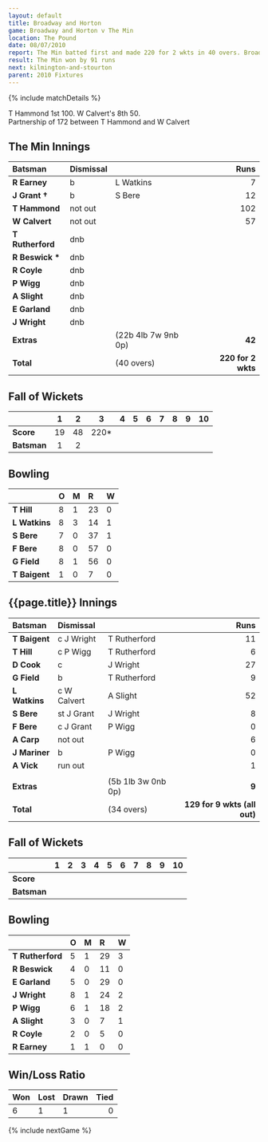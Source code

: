 ```yaml
---
layout: default
title: Broadway and Horton
game: Broadway and Horton v The Min
location: The Pound
date: 08/07/2010
report: The Min batted first and made 220 for 2 wkts in 40 overs. Broadway and Horton replied with 129 for 9 wkts (all out) in 34 overs
result: The Min won by 91 runs
next: kilmington-and-stourton
parent: 2010 Fixtures
---
```


{% include matchDetails %}

T Hammond 1st 100. W Calvert's 8th 50.<br />
Partnership of 172 between T Hammond and W Calvert

## The Min Innings

| Batsman | Dismissal |  | Runs |
|:---|:---|---|---:|
| **R Earney** | b | L Watkins | 7 |
| **J Grant &#8224;** | b | S Bere | 12 |
| **T Hammond** | not out |  | 102 |
| **W Calvert** |not out |   | 57 |
| **T Rutherford** | dnb |  |  |
| **R Beswick &#42;** | dnb |  |  |
| **R Coyle** | dnb |  |  |
| **P Wigg** | dnb |  |  |
| **A Slight** | dnb |  |  |
| **E Garland** | dnb |  |  |
| **J Wright** | dnb |  |  |
| **Extras** | | (22b 4lb 7w 9nb 0p) | **42** |
| **Total** | | (40 overs) | **220 for 2 wkts** |

## Fall of Wickets

| | 1 | 2 | 3 | 4 | 5 | 6 | 7 | 8 | 9 | 10 |
|---|:---:|:---:|:---:|:---:|:---:|:---:|:---:|:---:|:---:|:---:|
| **Score** | 19 | 48 | 220&#42; |  |  |  |  |  |  |  |
| **Batsman** | 1 | 2 |  |  |  |  |  |  |  |  |

## Bowling

| | O | M | R | W |
|---|:---|:---|:---|:---|
| **T Hill** | 8 | 1 | 23 | 0 |
| **L Watkins** | 8 | 3 | 14 | 1 |
| **S Bere** | 7 | 0 | 37 | 1 |
| **F Bere** | 8 | 0 | 57 | 0 |
| **G Field** | 8 | 1 | 56 | 0 |
| **T Baigent** | 1 | 0 | 7 | 0 |

## {{page.title}} Innings

| Batsman | Dismissal |  | Runs |
|:---|:---|---|---:|
| **T Baigent** | c J Wright | T Rutherford | 11 |
| **T Hill** | c P Wigg | T Rutherford | 6 |
| **D Cook** | c | J Wright | 27 |
| **G Field** | b | T Rutherford | 9 |
| **L Watkins** | c W Calvert | A Slight | 52 |
| **S Bere** | st J Grant | J Wright | 8 |
| **F Bere** | c J Grant | P Wigg | 0 |
| **A Carp** | not out |  | 6 |
| **J Mariner** | b | P Wigg | 0 |
| **A Vick** | run out |  | 1 |
|  |  |  |  |
| **Extras** | | (5b 1lb 3w 0nb 0p) | **9** |
| **Total** | | (34 overs) | **129 for 9 wkts (all out)** |

## Fall of Wickets

| | 1 | 2 | 3 | 4 | 5 | 6 | 7 | 8 | 9 | 10 |
|---|:---:|:---:|:---:|:---:|:---:|:---:|:---:|:---:|:---:|:---:|
| **Score** |  |  |  |  |  |  |  |  |  |  |
| **Batsman** |  |  |  |  |  |  |  |  |  |  |

## Bowling

| | O | M | R | W |
|---|:---|:---|:---|:---|
| **T Rutherford** | 5 | 1 | 29 | 3 |
| **R Beswick** | 4 | 0 | 11 | 0 |
| **E Garland** | 5 | 0 | 29 | 0 |
| **J Wright** | 8 | 1 | 24 | 2 |
| **P Wigg** | 6 | 1 | 18 | 2 |
| **A Slight** | 3 | 0 | 7 | 1 |
| **R Coyle** | 2 | 0 | 5 | 0 |
| **R Earney** | 1 | 1 | 0 | 0 |

## Win/Loss Ratio

| Won | Lost | Drawn | Tied |
|:---|:---|:---|---:|
| 6 | 1 | 1 | 0 |

{% include nextGame %}